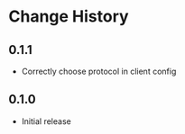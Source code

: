Change History
==============

0.1.1
-----
 - Correctly choose protocol in client config

0.1.0
-----
 - Initial release
